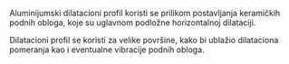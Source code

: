 Aluminijumski dilatacioni profil koristi se prilikom postavljanja keramičkih podnih obloga, koje su uglavnom podložne horizontalnoj dilataciji.

Dilatacioni profil se koristi za velike površine, kako bi ublažio dilataciona pomeranja kao i eventualne vibracije podnih obloga.